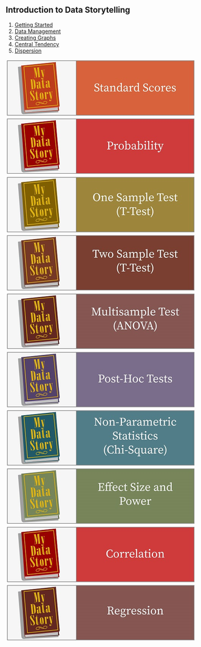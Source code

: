 
## Introduction to Data Storytelling

1. [Getting Started](http://htmlpreview.github.com/?https://github.com/mydatastory/dsci_class/blob/master/_episodes_html/getting_started.html)
2. [Data Management](http://htmlpreview.github.com/?https://github.com/mydatastory/dsci_class/blob/master/_episodes_html/data_management.html)
3. [Creating Graphs](http://htmlpreview.github.com/?https://github.com/mydatastory/dsci_class/blob/master/_episodes_html/creating_graphs.html)
4. [Central Tendency](http://htmlpreview.github.com/?https://github.com/mydatastory/dsci_class/blob/master/_episodes_html/central_tendency.html)
5. [Dispersion](http://htmlpreview.github.com/?https://github.com/mydatastory/dsci_class/blob/master/_episodes_html/dispersion.html)

[![Standard Scores](../fig/StandardScores.jpg)](http://htmlpreview.github.com/?https://github.com/mydatastory/dsci_class/blob/master/_episodes_html/standard_scores.html)
[![Probability](../fig/Probability.jpg)](http://htmlpreview.github.com/?https://github.com/mydatastory/dsci_class/blob/master/_episodes_html/probability.html)
[![One Sample TTest](../fig/OneSampleTestTTest.jpg)](http://htmlpreview.github.com/?https://github.com/mydatastory/dsci_class/blob/master/_episodes_html/one_sample_ttest.html)
[![Two Sample TTest](../fig/TwoSampleTestTTest.jpg)](http://htmlpreview.github.com/?https://github.com/mydatastory/dsci_class/blob/master/_episodes_html/two_sample_ttest.html)
[![ANOVA](../fig/MultisampleTestANOVA.jpg)](http://htmlpreview.github.com/?https://github.com/mydatastory/dsci_class/blob/master/_episodes_html/anova.html)
[![Post-Hoc Tests](../fig/PostHocTest.jpg)](http://htmlpreview.github.com/?https://github.com/mydatastory/dsci_class/blob/master/_episodes_html/posthoc_tests.html)
[![Non-Parametric Tests](../fig/NonParametricStatisticsChiSquare.jpg)](http://htmlpreview.github.com/?https://github.com/mydatastory/dsci_class/blob/master/_episodes_html/nonparametric_tests.html)
[![Power](../fig/EffectSizeandPower.jpg)](http://htmlpreview.github.com/?https://github.com/mydatastory/dsci_class/blob/master/_episodes_html/power.html)
[![Correlation](../fig/Correlation.jpg)](http://htmlpreview.github.com/?https://github.com/mydatastory/dsci_class/blob/master/_episodes_html/correlation.html)
[![Regression](../fig/Regression.jpg)](http://htmlpreview.github.com/?https://github.com/mydatastory/dsci_class/blob/master/_episodes_html/regression.html)
